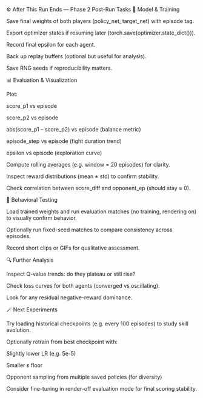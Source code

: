 ⚙️ After This Run Ends — Phase 2 Post-Run Tasks
🧩 Model & Training

Save final weights of both players (policy_net, target_net) with episode tag.

Export optimizer states if resuming later (torch.save(optimizer.state_dict())).

Record final epsilon for each agent.

Back up replay buffers (optional but useful for analysis).

Save RNG seeds if reproducibility matters.

📊 Evaluation & Visualization

Plot:

score_p1 vs episode

score_p2 vs episode

abs(score_p1 – score_p2) vs episode (balance metric)

episode_step vs episode (fight duration trend)

epsilon vs episode (exploration curve)

Compute rolling averages (e.g. window = 20 episodes) for clarity.

Inspect reward distributions (mean ± std) to confirm stability.

Check correlation between score_diff and opponent_ep (should stay ≈ 0).

🧠 Behavioral Testing

Load trained weights and run evaluation matches (no training, rendering on) to visually confirm behavior.

Optionally run fixed-seed matches to compare consistency across episodes.

Record short clips or GIFs for qualitative assessment.

🔍 Further Analysis

Inspect Q-value trends: do they plateau or still rise?

Check loss curves for both agents (converged vs oscillating).

Look for any residual negative-reward dominance.

🪄 Next Experiments

Try loading historical checkpoints (e.g. every 100 episodes) to study skill evolution.

Optionally retrain from best checkpoint with:

Slightly lower LR (e.g. 5e-5)

Smaller ε floor

Opponent sampling from multiple saved policies (for diversity)

Consider fine-tuning in render-off evaluation mode for final scoring stability.